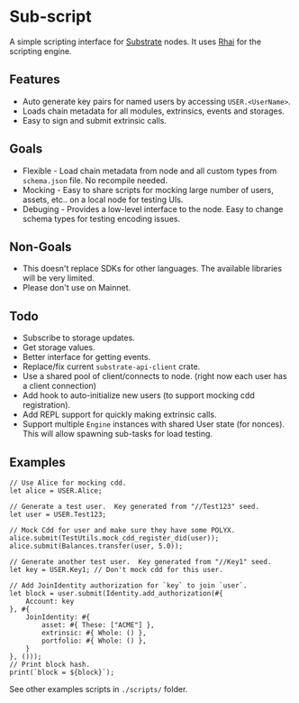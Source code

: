 # Sub-script

A simple scripting interface for [Substrate](https://substrate.dev) nodes.
It uses [Rhai](https://rhai.rs) for the scripting engine.

## Features

- Auto generate key pairs for named users by accessing `USER.<UserName>`.
- Loads chain metadata for all modules, extrinsics, events and storages.
- Easy to sign and submit extrinsic calls.

## Goals

- Flexible - Load chain metadata from node and all custom types from `schema.json` file.  No recompile needed.
- Mocking - Easy to share scripts for mocking large number of users, assets, etc.. on a local node for testing UIs.
- Debuging - Provides a low-level interface to the node.  Easy to change schema types for testing encoding issues.

## Non-Goals

- This doesn't replace SDKs for other languages.  The available libraries will be very limited.
- Please don't use on Mainnet.

## Todo

- Subscribe to storage updates.
- Get storage values.
- Better interface for getting events.
- Replace/fix current `substrate-api-client` crate.
- Use a shared pool of client/connects to node.  (right now each user has a client connection)
- Add hook to auto-initialize new users (to support mocking cdd registration).
- Add REPL support for quickly making extrinsic calls.
- Support multiple `Engine` instances with shared User state (for nonces).  This will allow spawning sub-tasks for load testing.

## Examples

```rhai
// Use Alice for mocking cdd.
let alice = USER.Alice;

// Generate a test user.  Key generated from "//Test123" seed.
let user = USER.Test123;

// Mock Cdd for user and make sure they have some POLYX.
alice.submit(TestUtils.mock_cdd_register_did(user));
alice.submit(Balances.transfer(user, 5.0));

// Generate another test user.  Key generated from "//Key1" seed.
let key = USER.Key1; // Don't mock cdd for this user.

// Add JoinIdentity authorization for `key` to join `user`.
let block = user.submit(Identity.add_authorization(#{
	Account: key
}, #{
	JoinIdentity: #{
		asset: #{ These: ["ACME"] },
		extrinsic: #{ Whole: () },
		portfolio: #{ Whole: () },
	}
}, ()));
// Print block hash.
print(`block = ${block}`);
```

See other examples scripts in `./scripts/` folder.


